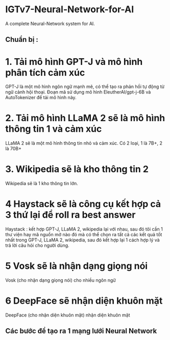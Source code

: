 # IGTv7-Neural-Network-for-AI
A complete Neural-Network system for AI.
## Chuẩn bị :
# 1. Tải mô hình GPT-J và mô hình phân tích cảm xúc
GPT-J là một mô hình ngôn ngữ mạnh mẽ, có thể tạo ra phản hồi tự động từ ngữ cảnh hội thoại. Đoạn mã sử dụng mô hình EleutherAI/gpt-j-6B và AutoTokenizer để tải mô hình này.

# 2. Tải mô hình LLaMA 2 sẽ là mô hình thông tin 1 và cảm xúc
LLaMA 2 sẽ là một mô hình thông tin nhỏ và cảm xúc. Có 2 loại, 1 là 7B+, 2 là 70B+

# 3. Wikipedia sẽ là kho thông tin 2
Wikipedia sẽ là 1 kho thông tin lớn.

# 4 Haystack sẽ là công cụ kết hợp cả 3 thứ lại để roll ra best answer
Haystack : kết hợp GPT-J, LLaMA 2, wikipedia lại với nhau, sau đó tôi cần 1 thư viện hay mã nguồn mở nào đó mà có thể chọn ra tất cả các kết quả tốt nhất trong GPT-J, LLaMA 2, wikipedia, sau đó kết hợp lại 1 cách hợp lý và trả lời câu hỏi cho người dùng.

# 5 Vosk sẽ là nhận dạng giọng nói
Vosk (cho nhận dạng giọng nói) cho nhiều ngôn ngữ

# 6 DeepFace sẽ nhận diện khuôn mặt
DeepFace (cho nhận diện khuôn mặt) nhận diện khuôn mặt
## Các bước để tạo ra 1 mạng lưới Neural Network













